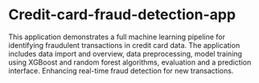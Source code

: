 # Credit-card-fraud-detection-app
This application demonstrates a full machine learning pipeline for identifying fraudulent transactions in credit card data. The application includes data import and overview, data preprocessing, model training using XGBoost and random forest algorithms, evaluation and a prediction interface. Enhancing real-time fraud detection for new transactions.
